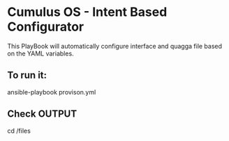 Cumulus OS - Intent Based Configurator
=====================
This PlayBook will automatically configure interface and quagga file based on the YAML variables.

To run it: 
------------


ansible-playbook provison.yml

Check OUTPUT
-------------
cd /files
